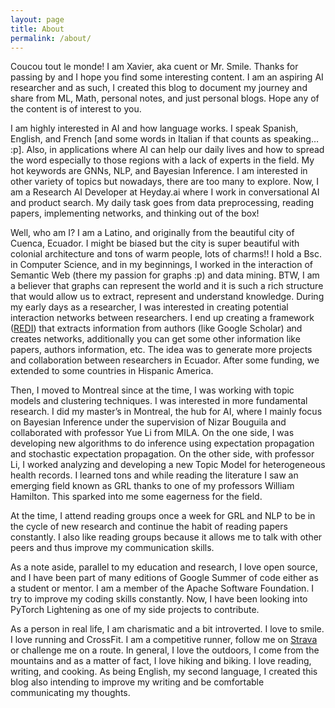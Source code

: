 ```yaml
---
layout: page
title: About
permalink: /about/
---
```


Coucou tout le monde! I am Xavier, aka cuent or Mr. Smile. Thanks for passing by and I hope you find some interesting content. I am an aspiring AI researcher and as such, I created this blog to document my journey and share from ML, Math, personal notes, and just personal blogs. Hope any of the content is of interest to you. 

I am highly interested in AI and how language works. I speak Spanish, English, and French [and some words in Italian if that counts as speaking… :p]. Also, in applications where AI can help our daily lives and how to spread the word especially to those regions with a lack of experts in the field. My hot keywords are GNNs, NLP, and Bayesian Inference. I am interested in other variety of topics but nowadays, there are too many to explore. Now, I am a Research AI Developer at Heyday.ai where I work in conversational AI and product search. My daily task goes from data preprocessing, reading papers, implementing networks, and thinking out of the box!

Well, who am I? I am a Latino, and originally from the beautiful city of Cuenca, Ecuador. I might be biased but the city is super beautiful with colonial architecture and tons of warm people, lots of charms!! I hold a Bsc. in Computer Science, and in my beginnings, I worked in the interaction of Semantic Web (there my passion for graphs :p) and data mining. BTW, I am a believer that graphs can represent the world and it is such a rich structure that would allow us to extract, represent and understand knowledge. During my early days as a researcher, I was interested in creating potential interaction networks between researchers. I end up creating a framework ([REDI][1]) that extracts information from authors (like Google Scholar) and creates networks, additionally you can get some other information like papers, authors information, etc. The idea was to generate more projects and collaboration between researchers in Ecuador. After some funding, we extended to some countries in Hispanic America. 

Then, I moved to Montreal since at the time, I was working with topic models and clustering techniques. I was interested in more fundamental research. I did my master’s in Montreal, the hub for AI, where I mainly focus on Bayesian Inference under the supervision of Nizar Bouguila and collaborated with professor Yue Li from MILA. On the one side, I was developing new algorithms to do inference using expectation propagation and stochastic expectation propagation. On the other side, with professor Li, I worked analyzing and developing a new Topic Model for heterogeneous health records. I learned tons and while reading the literature I saw an emerging field known as GRL thanks to one of my professors William Hamilton. This sparked into me some eagerness for the field.

At the time, I attend reading groups once a week for GRL and NLP to be in the cycle of new research and continue the habit of reading papers constantly. I also like reading groups because it allows me to talk with other peers and thus improve my communication skills. 

As a note aside, parallel to my education and research, I love open source, and I have been part of many editions of Google Summer of code either as a student or mentor. I am a member of the Apache Software Foundation. I try to improve my coding skills constantly. Now, I have been looking into PyTorch Lightening as one of my side projects to contribute.

As a person in real life, I am charismatic and a bit introverted. I love to smile. I love running and CrossFit. I am a competitive runner, follow me on [Strava][2] or challenge me on a route. In general, I love the outdoors, I come from the mountains and as a matter of fact, I love hiking and biking. I love reading, writing, and cooking. As being English, my second language, I created this blog also intending to improve my writing and be comfortable communicating my thoughts.

[1]: https://redi.cedia.edu.ec/
[2]: https://www.strava.com/athletes/45728359